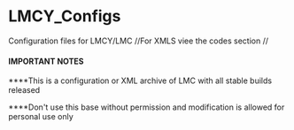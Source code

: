 # LMCY_Configs
Configuration files for LMCY/LMC
//For XMLS viee the codes section //

#### IMPORTANT NOTES #####

****This is a configuration or XML archive of LMC with all stable builds released

****Don't use this base without permission and modification is allowed for personal use  only
